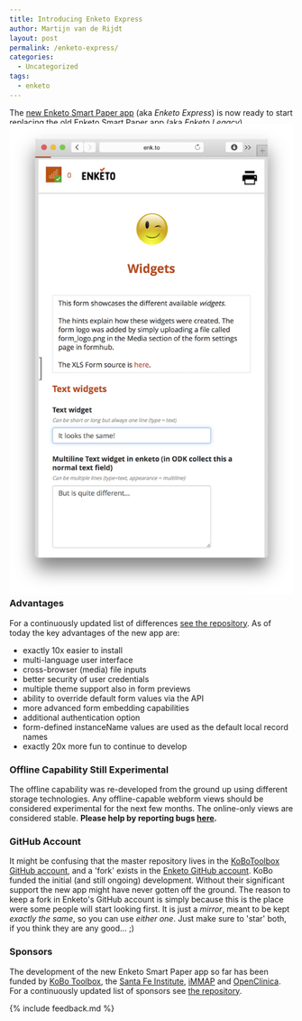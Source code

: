 ```yaml
---
title: Introducing Enketo Express
author: Martijn van de Rijdt
layout: post
permalink: /enketo-express/
categories:
  - Uncategorized
tags:
  - enketo
---
```


The [new Enketo Smart Paper app](https://github.com/kobotoolbox/enketo-express) (aka _Enketo Express_) is now ready to start replacing the [old Enketo Smart Paper app](https://github.com/enketo/enketo-legacy) (aka _Enketo Legacy_).

<img class="right" style="margin-top: -20px; margin-bottom: -20px;" src="../files/2015/02/enketo-express.png" alt="Enketo Express screenshot"/>

### Advantages

For a continuously updated list of differences [see the repository](https://github.com/kobotoolbox/enketo-express#differences-with-enketoenketo-legacy). As of today the key advantages of the new app are:

* exactly 10x easier to install
* multi-language user interface
* cross-browser (media) file inputs
* better security of user credentials
* multiple theme support also in form previews
* ability to override default form values via the API
* more advanced form embedding capabilities
* additional authentication option
* form-defined instanceName values are used as the default local record names
* exactly 20x more fun to continue to develop

### Offline Capability Still Experimental

The offline capability was re-developed from the ground up using different storage technologies. Any offline-capable webform views should be considered experimental for the next few months. The online-only views are considered stable. **Please help by reporting bugs [here](https://github.com/kobotoolbox/enketo-express/issues).**

### GitHub Account

It might be confusing that the master repository lives in the [KoBoToolbox GitHub account](https://github.com/kobotoolbox), and a 'fork' exists in the [Enketo GitHub account](https://github.com/enketo). KoBo funded the initial (and still ongoing) development. Without their significant support the new app might have never gotten off the ground. The reason to keep a fork in Enketo's GitHub account is simply because this is the place were some people will start looking first. It is just a _mirror_, meant to be kept _exactly the same_, so you can use _either one_. Just make sure to 'star' both, if you think they are any good... ;)

### Sponsors

The development of the new Enketo Smart Paper app so far has been funded by [KoBo Toolbox](http://kobotoolbox.org), the [Santa Fe Institute](http://www.santafe.edu), [iMMAP](http://immap.org) and [OpenClinica](http://openclinica.com). For a continuously updated list of sponsors see [the repository](https://github.com/kobotoolbox/enketo-express#funding).

{% include feedback.md %}
